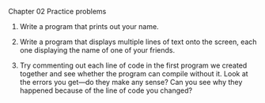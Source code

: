 Chapter 02 Practice problems

1. Write a program that prints out your name.

2. Write a program that displays multiple lines of text onto the screen, each one displaying the
name of one of your friends.

3. Try commenting out each line of code in the first program we created together and see whether
the program can compile without it. Look at the errors you get—do they make any sense? Can
you see why they happened because of the line of code you changed?

